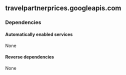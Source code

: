 ## travelpartnerprices.googleapis.com

### Dependencies

#### Automatically enabled services

None

#### Reverse dependencies

None
